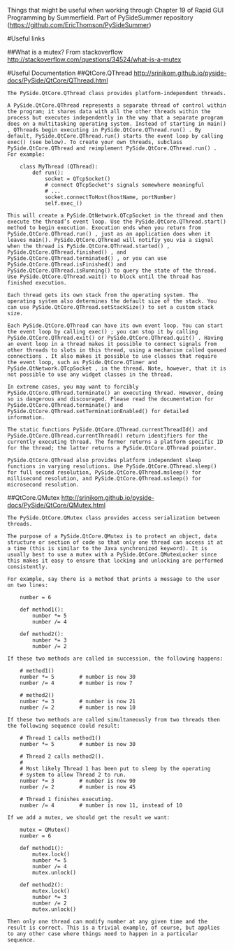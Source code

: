 ﻿Things that might be useful when working through Chapter 19 of Rapid GUI Programming by Summerfield.
Part of PySideSummer repository (https://github.com/EricThomson/PySideSummer)


#Useful links

##What is a mutex? From stackoverflow
http://stackoverflow.com/questions/34524/what-is-a-mutex

#Useful Documentation
##QtCore.QThread
http://srinikom.github.io/pyside-docs/PySide/QtCore/QThread.html

    The PySide.QtCore.QThread class provides platform-independent threads.

    A PySide.QtCore.QThread represents a separate thread of control within the program; it shares data with all the other threads within the process but executes independently in the way that a separate program does on a multitasking operating system. Instead of starting in main() , QThreads begin executing in PySide.QtCore.QThread.run() . By default, PySide.QtCore.QThread.run() starts the event loop by calling exec() (see below). To create your own threads, subclass PySide.QtCore.QThread and reimplement PySide.QtCore.QThread.run() . For example:

        class MyThread (QThread):
            def run():
                socket = QTcpSocket()
                # connect QTcpSocket's signals somewhere meaningful
                # ...
                socket.connectToHost(hostName, portNumber)
                self.exec_()

    This will create a PySide.QtNetwork.QTcpSocket in the thread and then execute the thread’s event loop. Use the PySide.QtCore.QThread.start() method to begin execution. Execution ends when you return from PySide.QtCore.QThread.run() , just as an application does when it leaves main(). PySide.QtCore.QThread will notifiy you via a signal when the thread is PySide.QtCore.QThread.started() , PySide.QtCore.QThread.finished() , and PySide.QtCore.QThread.terminated() , or you can use PySide.QtCore.QThread.isFinished() and PySide.QtCore.QThread.isRunning() to query the state of the thread. Use PySide.QtCore.QThread.wait() to block until the thread has finished execution.

    Each thread gets its own stack from the operating system. The operating system also determines the default size of the stack. You can use PySide.QtCore.QThread.setStackSize() to set a custom stack size.

    Each PySide.QtCore.QThread can have its own event loop. You can start the event loop by calling exec() ; you can stop it by calling PySide.QtCore.QThread.exit() or PySide.QtCore.QThread.quit() . Having an event loop in a thread makes it possible to connect signals from other threads to slots in this thread, using a mechanism called queued connections . It also makes it possible to use classes that require the event loop, such as PySide.QtCore.QTimer and PySide.QtNetwork.QTcpSocket , in the thread. Note, however, that it is not possible to use any widget classes in the thread.

    In extreme cases, you may want to forcibly PySide.QtCore.QThread.terminate() an executing thread. However, doing so is dangerous and discouraged. Please read the documentation for PySide.QtCore.QThread.terminate() and PySide.QtCore.QThread.setTerminationEnabled() for detailed information.

    The static functions PySide.QtCore.QThread.currentThreadId() and PySide.QtCore.QThread.currentThread() return identifiers for the currently executing thread. The former returns a platform specific ID for the thread; the latter returns a PySide.QtCore.QThread pointer.

    PySide.QtCore.QThread also provides platform independent sleep functions in varying resolutions. Use PySide.QtCore.QThread.sleep() for full second resolution, PySide.QtCore.QThread.msleep() for millisecond resolution, and PySide.QtCore.QThread.usleep() for microsecond resolution.

##QtCore.QMutex
http://srinikom.github.io/pyside-docs/PySide/QtCore/QMutex.html

    The PySide.QtCore.QMutex class provides access serialization between threads.

    The purpose of a PySide.QtCore.QMutex is to protect an object, data structure or section of code so that only one thread can access it at a time (this is similar to the Java synchronized keyword). It is usually best to use a mutex with a PySide.QtCore.QMutexLocker since this makes it easy to ensure that locking and unlocking are performed consistently.

    For example, say there is a method that prints a message to the user on two lines:

        number = 6

        def method1():
            number *= 5
            number /= 4

        def method2():
            number *= 3
            number /= 2

    If these two methods are called in succession, the following happens:

        # method1()
        number *= 5        # number is now 30
        number /= 4        # number is now 7

        # method2()
        number *= 3        # number is now 21
        number /= 2        # number is now 10

    If these two methods are called simultaneously from two threads then the following sequence could result:

        # Thread 1 calls method1()
        number *= 5        # number is now 30

        # Thread 2 calls method2().
        #
        # Most likely Thread 1 has been put to sleep by the operating
        # system to allow Thread 2 to run.
        number *= 3        # number is now 90
        number /= 2        # number is now 45

        # Thread 1 finishes executing.
        number /= 4        # number is now 11, instead of 10

    If we add a mutex, we should get the result we want:

        mutex = QMutex()
        number = 6

        def method1():
            mutex.lock()
            number *= 5
            number /= 4
            mutex.unlock()

        def method2():
            mutex.lock()
            number *= 3
            number /= 2
            mutex.unlock()

    Then only one thread can modify number at any given time and the result is correct. This is a trivial example, of course, but applies to any other case where things need to happen in a particular sequence.
